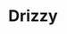 ---
title: Drizzy
crosslinks:
- anti_gif_bot
- youtubefactsbot
- hiphopheads
- Kanye
- livven
- OctobersVeryOwn
- tmsbmeta
- MassdropBot
- FrankOcean
- toronto
- Eminem
- DuplicatesBot
- hhh
- AskReddit
- u_imguralbumbot
- youtubot
- drake
- NoStupidQuestions
- octobersveryown
- Hiphopcirclejerk
---